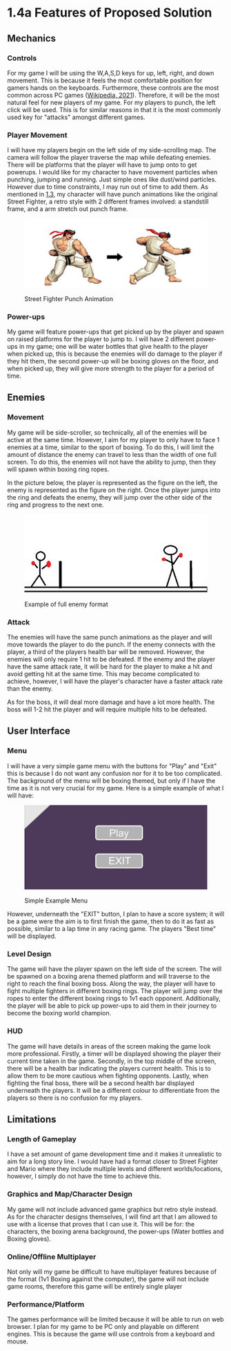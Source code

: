 # 1.4a Features of Proposed Solution

## Mechanics

### Controls

For my game I will be using the W,A,S,D keys for up, left, right, and down movement. This is because it feels the most comfortable position for gamers hands on the keyboards. Furthermore, these controls are the most common across PC games ([Wikipedia, 2021](../reference-list.md)). Therefore, it will be the most natural feel for new players of my game. For my players to punch, the left click will be used. This is for similar reasons in that it is the most commonly used key for "attacks" amongst different games.

### Player Movement

I will have my players begin on the left side of my side-scrolling map. The camera will follow the player traverse the map while defeating enemies. There will be platforms that the player will have to jump onto to get powerups. I would like for my character to have movement particles when punching, jumping and running. Just simple ones like dust/wind particles. However due to time constraints, I may run out of time to add them. As mentioned in [1.3](1.3-research-the-problem.md),  my character will have punch animations like the original Street Fighter, a retro style with 2 different frames involved: a standstill frame, and a arm stretch out punch frame.

<figure><img src="../.gitbook/assets/image (1) (1).png" alt=""><figcaption><p>Street Fighter Punch Animation</p></figcaption></figure>

### Power-ups

My game will feature power-ups that get picked up by the player and spawn on raised platforms for the player to jump to. I will have 2 different power-ups in my game; one will be water bottles that give health to the player when picked up, this is because the enemies will do damage to the player if they hit them, the second power-up will be boxing gloves on the floor, and when picked up, they will give more strength to the player for a period of time.

## Enemies

### Movement

My game will be side-scroller, so technically, all of the enemies will be active at the same time. However, I aim for my player to only have to face 1 enemies at a time, similar to the sport of boxing. To do this, I will limit the amount of distance the enemy can travel to less than the width of one full screen. To do this, the enemies will not have the ability to jump, then they will spawn within boxing ring ropes.

In the picture below, the player is represented as the figure on the left, the enemy is represented as the figure on the right. Once the player jumps into the ring and defeats the enemy, they will jump over the other side of the ring and progress to the next one.

<figure><img src="../.gitbook/assets/image (2).png" alt=""><figcaption><p>Example of full enemy format</p></figcaption></figure>

### Attack

The enemies will have the same punch animations as the player and will move towards the player to do the punch. If the enemy connects with the player, a third of the players health bar will be removed. However, the enemies will only require 1 hit to be defeated. If the enemy and the player have the same attack rate, it will be hard for the player to make a hit and avoid getting hit at the same time. This may become complicated to achieve, however, I will have the player's character have a faster attack rate than the enemy.

As for the boss, it will deal more damage and have a lot more health. The boss will 1-2 hit the player and will require multiple hits to be defeated.

## User Interface

### Menu

I will have a very simple game menu with the buttons for "Play" and "Exit" this is because I do not want any confusion nor for it to be too complicated. The background of the menu will be boxing themed, but only if I have the time as it is not very crucial for my game. Here is a simple example of what I will have:

<figure><img src="../.gitbook/assets/image (3).png" alt=""><figcaption><p>Simple Example Menu</p></figcaption></figure>

However, underneath the "EXIT" button, I plan to have a score system; it will be a game were the aim is to first finish the game, then to do it as fast as possible, similar to a lap time in any racing game. The players "Best time" will be displayed.

### Level Design

The game will have the player spawn on the left side of the screen. The will be spawned on a boxing arena themed platform and will traverse to the right to reach the final boxing boss. Along the way, the player will have to fight multiple fighters in different boxing rings. The player will jump over the ropes to enter the different boxing rings to 1v1 each opponent. Additionally, the player will be able to pick up power-ups to aid them in their journey to become the boxing world champion.&#x20;

### HUD

The game will have details in areas of the screen making the game look more professional. Firstly, a timer will be displayed showing the player their current time taken in the game. Secondly, in the top middle of the screen, there will be a health bar indicating the players current health. This is to allow them to be more cautious when fighting opponents. Lastly, when fighting the final boss, there will be a second health bar displayed underneath the players. It will be a different colour to differentiate from the players so there is no confusion for my players.

## Limitations

### Length of Gameplay

I have a set amount of game development time and it makes it unrealistic to aim for a long story line. I would have had a format closer to Street Fighter and Mario where they include multiple levels and different worlds/locations, however, I simply do not have the time to achieve this.

### Graphics and Map/Character Design

My game will not include advanced game graphics but retro style instead. As for the character designs themselves, I will find art that I am allowed to use with a license that proves that I can use it. This will be for: the characters, the boxing arena background, the power-ups (Water bottles and Boxing gloves).

### Online/Offline Multiplayer

Not only will my game be difficult to have multiplayer features because of the format (1v1 Boxing against the computer), the game will not include game rooms, therefore this game will be entirely single player

### Performance/Platform

The games performance will be limited because it will be able to run on web browser. I plan for my game to be PC only and playable on different engines. This is because the game will use controls from a keyboard and mouse.
